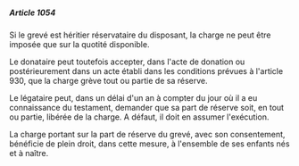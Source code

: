 ##### Article 1054

Si le grevé est héritier réservataire du disposant, la charge ne peut être imposée que sur la quotité disponible.

Le donataire peut toutefois accepter, dans l'acte de donation ou postérieurement dans un acte établi dans les conditions prévues à l'article 930, que la charge grève tout ou partie de sa réserve.

Le légataire peut, dans un délai d'un an à compter du jour où il a eu connaissance du testament, demander que sa part de réserve soit, en tout ou partie, libérée de la charge. A défaut, il doit en assumer l'exécution.

La charge portant sur la part de réserve du grevé, avec son consentement, bénéficie de plein droit, dans cette mesure, à l'ensemble de ses enfants nés et à naître.


